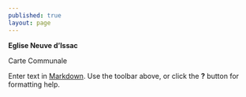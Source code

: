 ```yaml
---
published: true
layout: page
---
```


**Eglise Neuve d’Issac** 

Carte Communale

Enter text in [Markdown](http://daringfireball.net/projects/markdown/). Use the toolbar above, or click the **?** button for formatting help.
